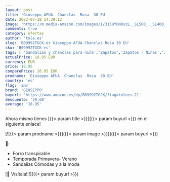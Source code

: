 ```yaml
---
layout: post
title: 'Gioseppo AFUA  Chanclas  Rosa  30 EU'
date: 2022-07-18 14:39:12
image: 'https://m.media-amazon.com/images/I/315HYON0vzL._SL500_._SL400_.jpg'
comments: true
category: ofertas
author: 'tole.es'
slug: 'B09992TGCK-es Gioseppo AFUA Chanclas Rosa 30 EU'
sku: 'B09992TGCK-es'
tags: [ 'Sandalias y chanclas para niña','Zapatos','Zapatos - Niñas','Zapatos y complementos','chanclas','gioseppo','🇪🇸', ]
actualPrice: 18.95 EUR
currency: EUR
price: 18.95
comparePrice: 26.95 EUR
prodname: 'Gioseppo AFUA  Chanclas  Rosa  30 EU'
country: 'es'
flag: '🇪🇸'
brand: 'GIOSEPPO'
buyurl: 'https://www.amazon.es/dp/B09992TGCK/?tag=tolees-21'
descuento: '29.68'
average: '18.95'
---
```


Ahora mismo tienes [{{< param title >}}]({{< param buyurl >}}) en el siguiente enlace!

[![{{< param prodname >}}]({{< param image >}})]({{< param buyurl >}})

🔎:

- Forro transpirable
- Temporada Primavera- Verano
- Sandalias Cómodas y a la moda

[🛒 Visítala!!!]({{< param buyurl >}})
